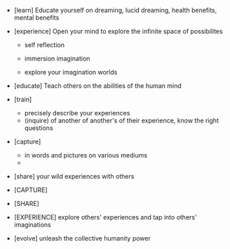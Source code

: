 * [learn] Educate yourself on dreaming, lucid dreaming, health benefits, mental benefits

* [experience] Open your mind to explore the infinite space of possibilites

  * self reflection

  * immersion imagination

  * explore your imagination worlds

* [educate] Teach others on the abilities of the human mind

* [train] 
  * precisely describe your experiences
  * (inquire) of another of another's of their experience, know the right questions

* [capture] 
  * in words and pictures on various mediums
  * 

* [share] your wild experiences with others 

* [CAPTURE]

* [SHARE]

* [EXPERIENCE] explore others' experiences and tap into others' imaginations

* [evolve] unleash the collective humanity power
